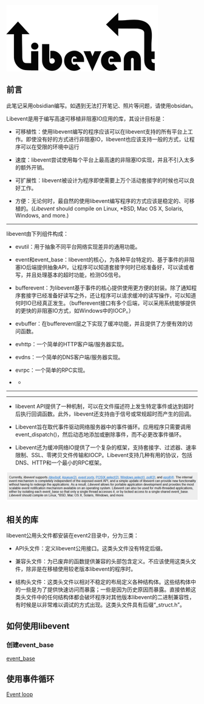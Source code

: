 ![libevent](images/libevent.png)
 
## 前言

此笔记采用obsidian编写。如遇到无法打开笔记、照片等问题，请使用obsidan。

Libevent是用于编写高速可移植非阻塞IO应用的库，其设计目标是：

- 可移植性：使用libevent编写的程序应该可以在libevent支持的所有平台上工作。即使没有好的方式进行非阻塞IO，libevent也应该支持一般的方式，让程序可以在受限的环境中运行
    
- 速度：libevent尝试使用每个平台上最高速的非阻塞IO实现，并且不引入太多的额外开销。
    
- 可扩展性：libevent被设计为程序即使需要上万个活动套接字的时候也可以良好工作。
    
- 方便：无论何时，最自然的使用libevent编写程序的方式应该是稳定的、可移植的。(_Libevent_ should compile on Linux, *BSD, Mac OS X, Solaris, Windows, and more.)
---


libevent由下列组件构成：

- evutil：用于抽象不同平台网络实现差异的通用功能。
    
- event和event_base：libevent的核心，为各种平台特定的、基于事件的非阻塞IO后端提供抽象API，让程序可以知道套接字何时已经准备好，可以读或者写，并且处理基本的超时功能，检测OS信号。
    
- bufferevent：为libevent基于事件的核心提供使用更方便的封装。除了通知程序套接字已经准备好读写之外，还让程序可以请求缓冲的读写操作，可以知道何时IO已经真正发生。（bufferevent接口有多个后端，可以采用系统能够提供的更快的非阻塞IO方式，如Windows中的IOCP。）
    
- evbuffer：在bufferevent层之下实现了缓冲功能，并且提供了方便有效的访问函数。
    
- evhttp：一个简单的HTTP客户端/服务器实现。
    
- evdns：一个简单的DNS客户端/服务器实现。
    
- evrpc：一个简单的RPC实现。
- -
---

---
- libevent API提供了一种机制，可以在文件描述符上发生特定事件或达到超时后执行回调函数。此外，libevent还支持由于信号或常规超时而产生的回调。
    
- Libevent旨在取代事件驱动网络服务器中的事件循环。应用程序只需要调用event_dispatch()，然后动态地添加或删除事件，而不必更改事件循环。
    
- Libevent还为缓冲网络IO提供了一个复杂的框架，支持套接字、过滤器、速率限制、SSL、零拷贝文件传输和IOCP。Libevent支持几种有用的协议，包括DNS、HTTP和一个最小的RPC框架。

![](images/Pasted%20image%2020240904111332.png) 


## 相关的库
libevent公用头文件都安装在event2目录中，分为三类：

- API头文件：定义libevent公用接口。这类头文件没有特定后缀。
    
- 兼容头文件：为已废弃的函数提供兼容的头部包含定义。不应该使用这类头文件，除非是在移植使用较老版本libevent的程序时。
    
- 结构头文件：这类头文件以相对不稳定的布局定义各种结构体。这些结构体中的一些是为了提供快速访问而暴露；一些是因为历史原因而暴露。直接依赖这类头文件中的任何结构体都会破坏程序对其他版本libevent的二进制兼容性，有时候是以非常难以调试的方式出现。这类头文件具有后缀“_struct.h”。

## 如何使用libevent

### 创建event_base
 [event_base](event_base.md)
 
## 使用事件循环
 [Event loop](Event%20loop.md)
